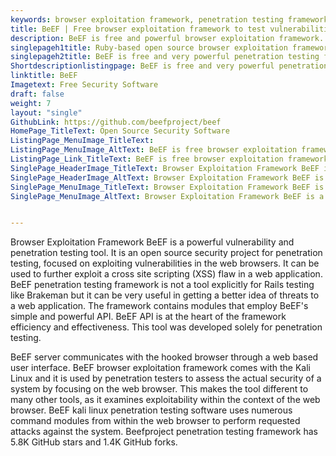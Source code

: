 ```yaml
---
keywords: browser exploitation framework, penetration testing framework, vulnerability and penetration testing, kali linux penetration testing, beef kali linux, beef xss framework, advanced penetration testing
title: BeEF | Free browser exploitation framework to test vulnerabilities
description: BeEF is free and powerful browser exploitation framework. The framework contains numerous modules that employ BeEF's simple and powerful API.
singlepageh1title: Ruby-based open source browser exploitation framework
singlepageh2title: BeEF is free and very powerful penetration testing framework. The framework contains numerous modules that employ BeEF's simple and powerful API.
Shortdescriptionlistingpage: BeEF is free and very powerful penetration testing framework. The framework contains numerous modules that employ BeEF's simple and powerful API.
linktitle: BeEF
Imagetext: Free Security Software
draft: false
weight: 7
layout: "single"
GithubLink: https://github.com/beefproject/beef
HomePage_TitleText: Open Source Security Software
ListingPage_MenuImage_TitleText: 
ListingPage_MenuImage_AltText: BeEF is free browser exploitation framework to test vulnerabilities
ListingPage_Link_TitleText: BeEF is free browser exploitation framework to test vulnerabilities
SinglePage_HeaderImage_TitleText: Browser Exploitation Framework BeEF is a powerful vulnerability and penetration testing tool.
SinglePage_HeaderImage_AltText: Browser Exploitation Framework BeEF is a powerful vulnerability and penetration testing tool.
SinglePage_MenuImage_TitleText: Browser Exploitation Framework BeEF is a powerful vulnerability and penetration testing tool.
SinglePage_MenuImage_AltText: Browser Exploitation Framework BeEF is a powerful vulnerability and penetration testing tool.


---
```


Browser Exploitation Framework BeEF is a powerful vulnerability and penetration testing tool. It is an open source security project for penetration testing, focused on exploiting vulnerabilities in the web browsers. It can be used to further exploit a cross site scripting (XSS) flaw in a web application. BeEF penetration testing framework is not a tool explicitly for Rails testing like Brakeman but it can be very useful in getting a better idea of threats to a web application. The framework contains modules that employ BeEF's simple and powerful API. BeEF API is at the heart of the framework efficiency and effectiveness. This tool was developed solely for penetration testing.

BeEF server communicates with the hooked browser through a web based user interface. BeEF browser exploitation framework comes with the Kali Linux and it is used by penetration testers to assess the actual security of a system by focusing on the web browser. This makes the tool different to many other tools, as it examines exploitability within the context of the web browser. BeEF kali linux penetration testing software uses numerous command modules from within the web browser to perform requested attacks against the system. Beefproject penetration testing framework has 5.8K GitHub stars and 1.4K GitHub forks.